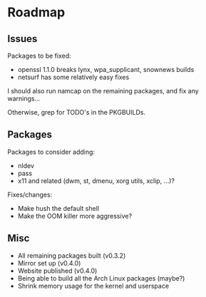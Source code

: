 # Roadmap #

## Issues ##

Packages to be fixed:
- openssl 1.1.0 breaks lynx, wpa\_supplicant, snownews builds
- netsurf has some relatively easy fixes

I should also run namcap on the remaining packages, and fix any warnings...

Otherwise, grep for TODO's in the PKGBUILDs.


## Packages ##

Packages to consider adding:

- nldev
- pass
- x11 and related (dwm, st, dmenu, xorg utils, xclip, ...)?

Fixes/changes:

- Make hush the default shell
- Make the OOM killer more aggressive?


## Misc ##

- All remaining packages built (v0.3.2)
- Mirror set up (v0.4.0)
- Website published (v0.4.0)
- Being able to build all the Arch Linux packages (maybe?)
- Shrink memory usage for the kernel and userspace

